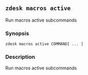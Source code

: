 ## `zdesk macros active`

Run macros active subcommands

### Synopsis

    zdesk macros active COMMAND[ ... ]

### Description

Run macros active subcommands

